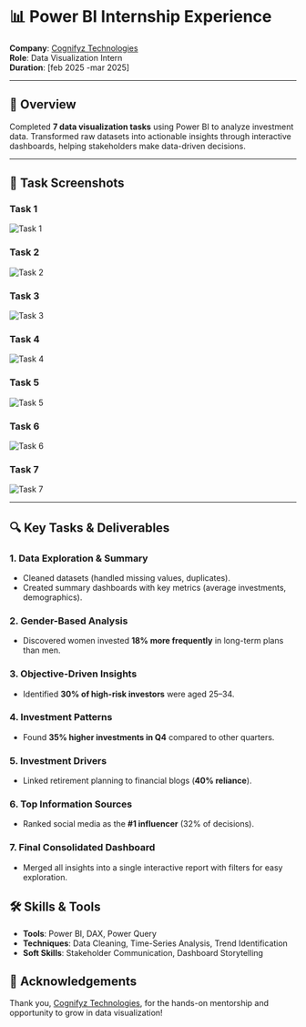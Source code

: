 # 📊 Power BI Internship Experience  
**Company**: [Cognifyz Technologies](https://www.cognifyz.com/)  
**Role**: Data Visualization Intern  
**Duration**: [feb 2025 -mar 2025]  

---

## 🚀 Overview  
Completed **7 data visualization tasks** using Power BI to analyze investment data. Transformed raw datasets into actionable insights through interactive dashboards, helping stakeholders make data-driven decisions.

---
## 📸 Task Screenshots

### Task 1
![Task 1](screenshot(108).png)

### Task 2
![Task 2](screenshots(109).png)

### Task 3
![Task 3](screenshots(110).png)

### Task 4
![Task 4](screenshots(111).png)

### Task 5
![Task 5](screenshots(112).png)

### Task 6
![Task 6](screenshots(113).png)

### Task 7
![Task 7](screenshots(114).png)

---

## 🔍 Key Tasks & Deliverables  

### 1. **Data Exploration & Summary**  
- Cleaned datasets (handled missing values, duplicates).  
- Created summary dashboards with key metrics (average investments, demographics).  

### 2. **Gender-Based Analysis**  
- Discovered women invested **18% more frequently** in long-term plans than men.  

### 3. **Objective-Driven Insights**  
- Identified **30% of high-risk investors** were aged 25–34.  

### 4. **Investment Patterns**  
- Found **35% higher investments in Q4** compared to other quarters.  

### 5. **Investment Drivers**  
- Linked retirement planning to financial blogs (**40% reliance**).  

### 6. **Top Information Sources**  
- Ranked social media as the **#1 influencer** (32% of decisions).  

### 7. **Final Consolidated Dashboard**  
- Merged all insights into a single interactive report with filters for easy exploration.  


## 🛠️ Skills & Tools  
- **Tools**: Power BI, DAX, Power Query  
- **Techniques**: Data Cleaning, Time-Series Analysis, Trend Identification  
- **Soft Skills**: Stakeholder Communication, Dashboard Storytelling  


## 🙏 Acknowledgements  
Thank you, [Cognifyz Technologies](https://www.cognifyz.com/), for the hands-on mentorship and opportunity to grow in data visualization!  
